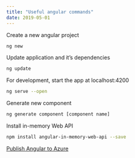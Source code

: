 ```yaml
---
title: "Useful angular commands"
date: 2019-05-01
---
```


Create a new angular project

```bash
ng new
```

Update application and it’s dependencies

```bash
ng update
```

For development, start the app at localhost:4200

```bash
ng serve --open
```

Generate new component

```bash
ng generate component [component name]
```

Install in-memory Web API

```bash
npm install angular-in-memory-web-api --save
```

[Publish Angular to Azure](https://ppolyzos.com/2019/01/18/publish-an-angular-web-app-to-azure-using-github-azuredevops-azure-storage-account/)
